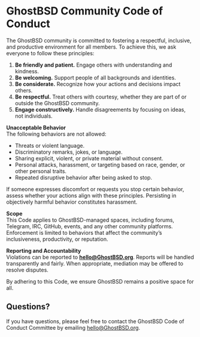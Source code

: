 GhostBSD Community Code of Conduct
==================================

The GhostBSD community is committed to fostering a respectful, inclusive, and productive environment for all members. To achieve this, we ask everyone to follow these principles:  

1. **Be friendly and patient.** Engage others with understanding and kindness.  
2. **Be welcoming.** Support people of all backgrounds and identities.  
3. **Be considerate.** Recognize how your actions and decisions impact others.  
4. **Be respectful.** Treat others with courtesy, whether they are part of or outside the GhostBSD community.  
5. **Engage constructively.** Handle disagreements by focusing on ideas, not individuals.  

**Unacceptable Behavior**  
The following behaviors are not allowed:  
- Threats or violent language.  
- Discriminatory remarks, jokes, or language.  
- Sharing explicit, violent, or private material without consent.  
- Personal attacks, harassment, or targeting based on race, gender, or other personal traits.  
- Repeated disruptive behavior after being asked to stop.  

If someone expresses discomfort or requests you stop certain behavior, assess whether your actions align with these principles. Persisting in objectively harmful behavior constitutes harassment.  

**Scope**  
This Code applies to GhostBSD-managed spaces, including forums, Telegram, IRC, GitHub, events, and any other community platforms. Enforcement is limited to behaviors that affect the community’s inclusiveness, productivity, or reputation.  

**Reporting and Accountability**  
Violations can be reported to **hello@GhostBSD.org**. Reports will be handled transparently and fairly. When appropriate, mediation may be offered to resolve disputes.  

By adhering to this Code, we ensure GhostBSD remains a positive space for all.  

## Questions?
If you have questions, please feel free to contact the GhostBSD Code of Conduct Committee by emailing [hello@GhostBSD.org](mailto:hello@GhostBSD.org?subject=Code%20of%20Conduct%20Question).